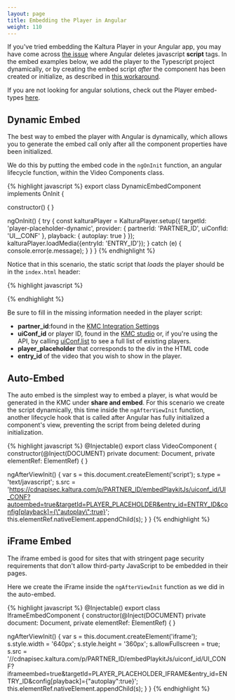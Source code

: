 ```yaml
---
layout: page
title: Embedding the Player in Angular
weight: 110
---
```


If you've tried embedding the Kaltura Player in your Angular app, you may have come across [the issue](https://github.com/angular/angular/issues/4903) where Angular deletes javascript **script** tags. In the embed examples below, we add the player to the Typescript project dynamically, or by creating the embed script *after* the component has been created or initialize, as described in [this workaround](https://stackoverflow.com/questions/35570746/angular2-including-thirdparty-js-scripts-in-component0).

If you are not looking for angular solutions, check out the Player embed-types [here](/player/web/embed-types-web/). 

## Dynamic Embed 

The best way to embed the player with Angular is dynamically, which allows you to generate the embed call only after all the component properties have been initialized.

We do this by putting the embed code in the `ngOnInit` function, an angular lifecycle function, within the Video Components class. 


{% highlight javascript %}
export class DynamicEmbedComponent implements OnInit {

  constructor() { }

  ngOnInit() {
    try {
      const kalturaPlayer = KalturaPlayer.setup({
        targetId: 'player-placeholder-dynamic',
        provider: {
          partnerId: 'PARTNER_ID',
          uiConfId: 'UI__CONF'
        },
        playback: {
          autoplay: true
        }
      });
      kalturaPlayer.loadMedia({entryId: 'ENTRY_ID'});
    } catch (e) {
      console.error(e.message);
    }
  }
}
{% endhighlight %}

Notice that in this scenario, the static script that *loads* the player should be in the `index.html` header:

{% highlight javascript %}
<script type="text/javascript" src="//cdnapisec.kaltura.com/p/PARTNER_ID/embedPlaykitJs/uiconf_id/UI_CONF"></script>
{% endhighlight %}

Be sure to fill in the missing information needed in the player script: 
- **partner_id**:found in the [KMC Integration Settings](https://kmc.kaltura.com/index.php/kmcng/settings/integrationSettings)
- **uiConf_id** or player ID, found in the [KMC studio](https://kmc.kaltura.com/index.php/kmcng/studio/v2) or, if you're using the API, by calling [uiConf.list](/console/service/uiConf/action/list) to see a full list of existing players. 
- **player_placeholder** that corresponds to the div in the HTML code
- **entry_id** of the video that you wish to show in the player. 


## Auto-Embed

The auto embed is the simplest way to embed a player, is what would be generated in the KMC under **share and embed**. For this scenario we create the script dynamically, this time inside the `ngAfterViewInit` function, another lifecycle hook that is called after Angular has fully initialized a component's view, preventing the script from being deleted during initialization. 

{% highlight javascript %}
@Injectable()
export class VideoComponent {
  constructor(@Inject(DOCUMENT) private document: Document, private elementRef: ElementRef) {
  }

  ngAfterViewInit() {
    var s = this.document.createElement('script');
    s.type = 'text/javascript';
    s.src = 'https://cdnapisec.kaltura.com/p/PARTNER_ID/embedPlaykitJs/uiconf_id/UI_CONF?autoembed=true&targetId=PLAYER_PLACEHOLDER&entry_id=ENTRY_ID&config[playback]={\"autoplay\":true}';
    this.elementRef.nativeElement.appendChild(s);
  }
}
{% endhighlight %}

## iFrame Embed 

The iframe embed is good for sites that with stringent page security requirements that don't allow third-party JavaScript to be embedded in their pages. 

Here we create the iFrame inside the `ngAfterViewInit` function as we did in the auto-embed. 

{% highlight javascript %}
@Injectable()
export class IframeEmbedComponent {
  constructor(@Inject(DOCUMENT) private document: Document, private elementRef: ElementRef) {
  }

  ngAfterViewInit() {
    var s = this.document.createElement('iframe');
    s.style.width = '640px';
    s.style.height = '360px';
    s.allowFullscreen = true;
    s.src = '//cdnapisec.kaltura.com/p/PARTNER_ID/embedPlaykitJs/uiconf_id/UI_CONF?iframeembed=true&targetId=PLAYER_PLACEHOLDER_IFRAME&entry_id=ENTRY_ID&config[playback]={\"autoplay\":true}';
    this.elementRef.nativeElement.appendChild(s);
  }
}
{% endhighlight %}
